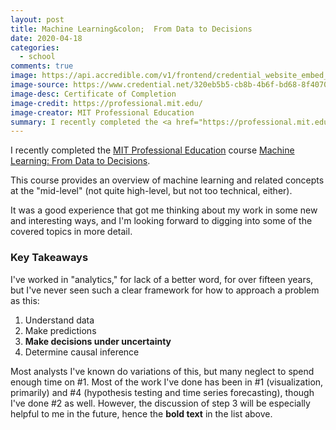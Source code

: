 ```yaml
---
layout: post
title: Machine Learning&colon;  From Data to Decisions
date: 2020-04-18
categories:
  - school
comments: true
image: https://api.accredible.com/v1/frontend/credential_website_embed_image/certificate/16411529
image-source: https://www.credential.net/320eb5b5-cb8b-4b6f-bd68-8f4070bb8b9a
image-desc: Certificate of Completion
image-credit: https://professional.mit.edu/
image-creator: MIT Professional Education
summary: I recently completed the <a href="https://professional.mit.edu/">MIT Professional Education</a> course <a href="https://professional.mit.edu/course-catalog/machine-learning-data-decisions-english">Machine Learning&colon;  From Data to Decisions</a>
---
```


I recently completed the <a href="https://professional.mit.edu/">MIT Professional Education</a> course <a href="https://professional.mit.edu/course-catalog/machine-learning-data-decisions-english">Machine Learning:  From Data to Decisions</a>.

This course provides an overview of machine learning and related concepts at the "mid-level" (not quite high-level, but not too technical, either).

It was a good experience that got me thinking about my work in some new and interesting ways, and I'm looking forward to digging into some of the covered topics in more detail.

### Key Takeaways

I've worked in "analytics," for lack of a better word, for over fifteen years, but I've never seen such a clear framework for how to approach a 
problem as this:

1. Understand data
2. Make predictions
3. **Make decisions under uncertainty**
4. Determine causal inference

Most analysts I've known do variations of this, but many neglect to spend enough time on #1.  Most of the work I've done has been in #1 (visualization,
primarily) and #4 (hypothesis testing and time series forecasting), though I've done #2 as well.  However, the discussion of step 3 will be especially 
helpful to me in the future, hence the **bold text** in the list above.
